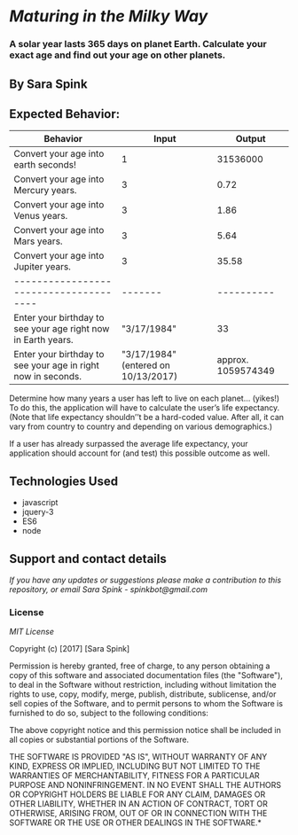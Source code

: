 # _Maturing in the Milky Way_
### A solar year lasts 365 days on planet Earth. Calculate your exact age and find out your age on other planets.
## By Sara Spink
## Expected Behavior:

| Behavior                             | Input | Output   |
|--------------------------------------|-------|----------|
| Convert your age into earth seconds! | 1     | 31536000 |
| Convert your age into Mercury years. | 3     | 0.72     |
| Convert your age into Venus years.   | 3     | 1.86     |
| Convert your age into Mars years.    | 3     | 5.64     |
| Convert your age into Jupiter years. | 3     | 35.58    |
|--------------------------------------|-------|----------|
| Enter your birthday to see your age right now in Earth years. | "3/17/1984" | 33  |
| Enter your birthday to see your age in right now in seconds. | "3/17/1984" (entered on 10/13/2017)   | approx. 1059574349  |



Determine how many years a user has left to live on each planet… (yikes!) To do this, the application will have to calculate the user’s life expectancy. (Note that life expectancy shouldn’’t be a hard-coded value. After all, it can vary from country to country and depending on various demographics.)

If a user has already surpassed the average life expectancy, your application should account for (and test) this possible outcome as well.

## Technologies Used
- javascript
- jquery-3
- ES6
- node

## Support and contact details

_If you have any updates or suggestions please make a contribution to this repository, or email Sara Spink - spinkbot@gmail.com_

### License

_MIT License_

Copyright (c) [2017] [Sara Spink]

Permission is hereby granted, free of charge, to any person obtaining a copy of this software and associated documentation files (the "Software"), to deal in the Software without restriction, including without limitation the rights to use, copy, modify, merge, publish, distribute, sublicense, and/or sell copies of the Software, and to permit persons to whom the Software is furnished to do so, subject to the following conditions:

The above copyright notice and this permission notice shall be included in all copies or substantial portions of the Software.

THE SOFTWARE IS PROVIDED "AS IS", WITHOUT WARRANTY OF ANY KIND, EXPRESS OR IMPLIED, INCLUDING BUT NOT LIMITED TO THE WARRANTIES OF MERCHANTABILITY, FITNESS FOR A PARTICULAR PURPOSE AND NONINFRINGEMENT. IN NO EVENT SHALL THE AUTHORS OR COPYRIGHT HOLDERS BE LIABLE FOR ANY CLAIM, DAMAGES OR OTHER LIABILITY, WHETHER IN AN ACTION OF CONTRACT, TORT OR OTHERWISE, ARISING FROM, OUT OF OR IN CONNECTION WITH THE SOFTWARE OR THE USE OR OTHER DEALINGS IN THE SOFTWARE.*
